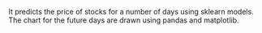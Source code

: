 It predicts the price of stocks for a number of days using sklearn models. The chart for the future days are drawn using pandas and matplotlib.
